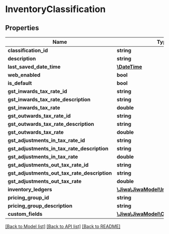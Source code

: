 # InventoryClassification

## Properties
Name | Type | Description | Notes
------------ | ------------- | ------------- | -------------
**classification_id** | **string** |  | [optional] 
**description** | **string** |  | [optional] 
**last_saved_date_time** | [**\DateTime**](\DateTime.md) |  | [optional] 
**web_enabled** | **bool** |  | [optional] 
**is_default** | **bool** |  | [optional] 
**gst_inwards_tax_rate_id** | **string** |  | [optional] 
**gst_inwards_tax_rate_description** | **string** |  | [optional] 
**gst_inwards_tax_rate** | **double** |  | [optional] 
**gst_outwards_tax_rate_id** | **string** |  | [optional] 
**gst_outwards_tax_rate_description** | **string** |  | [optional] 
**gst_outwards_tax_rate** | **double** |  | [optional] 
**gst_adjustments_in_tax_rate_id** | **string** |  | [optional] 
**gst_adjustments_in_tax_rate_description** | **string** |  | [optional] 
**gst_adjustments_in_tax_rate** | **double** |  | [optional] 
**gst_adjustments_out_tax_rate_id** | **string** |  | [optional] 
**gst_adjustments_out_tax_rate_description** | **string** |  | [optional] 
**gst_adjustments_out_tax_rate** | **double** |  | [optional] 
**inventory_ledgers** | [**\Jiwa\JiwaModel\InventoryLedger[]**](InventoryLedger.md) |  | [optional] 
**pricing_group_id** | **string** |  | [optional] 
**pricing_group_description** | **string** |  | [optional] 
**custom_fields** | [**\Jiwa\JiwaModel\CustomFieldValue[]**](CustomFieldValue.md) |  | [optional] 

[[Back to Model list]](../README.md#documentation-for-models) [[Back to API list]](../README.md#documentation-for-api-endpoints) [[Back to README]](../README.md)


